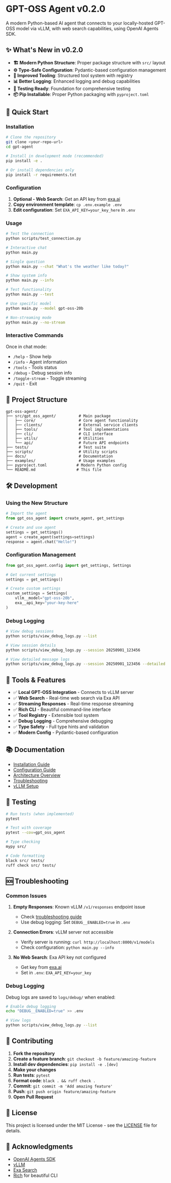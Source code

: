 # GPT-OSS Agent v0.2.0

A modern Python-based AI agent that connects to your locally-hosted GPT-OSS model via vLLM, with web search capabilities, using OpenAI Agents SDK.

## ✨ What's New in v0.2.0

- **🏗️ Modern Python Structure**: Proper package structure with `src/` layout
- **⚙️ Type-Safe Configuration**: Pydantic-based configuration management  
- **🔧 Improved Tooling**: Structured tool system with registry
- **📊 Better Logging**: Enhanced logging and debug capabilities
- **🧪 Testing Ready**: Foundation for comprehensive testing
- **📦 Pip Installable**: Proper Python packaging with `pyproject.toml`

## 🚀 Quick Start

### Installation

```bash
# Clone the repository
git clone <your-repo-url>
cd gpt-agent

# Install in development mode (recommended)
pip install -e .

# Or install dependencies only
pip install -r requirements.txt
```

### Configuration

1. **Optional - Web Search**: Get an API key from [exa.ai](https://exa.ai)
2. **Copy environment template**: `cp .env.example .env`
3. **Edit configuration**: Set `EXA_API_KEY=your_key_here` in `.env`

### Usage

```bash
# Test the connection
python scripts/test_connection.py

# Interactive chat
python main.py

# Single question
python main.py --chat "What's the weather like today?"

# Show system info
python main.py --info

# Test functionality
python main.py --test

# Use specific model
python main.py --model gpt-oss-20b

# Non-streaming mode
python main.py --no-stream
```

### Interactive Commands

Once in chat mode:
- `/help` - Show help
- `/info` - Agent information  
- `/tools` - Tools status
- `/debug` - Debug session info
- `/toggle-stream` - Toggle streaming
- `/quit` - Exit

## 📁 Project Structure

```
gpt-oss-agent/
├── src/gpt_oss_agent/          # Main package
│   ├── core/                   # Core agent functionality
│   ├── clients/                # External service clients
│   ├── tools/                  # Tool implementations
│   ├── cli/                    # CLI interface
│   ├── utils/                  # Utilities
│   └── api/                    # Future API endpoints
├── tests/                      # Test suite
├── scripts/                    # Utility scripts
├── docs/                       # Documentation
├── examples/                   # Usage examples
├── pyproject.toml             # Modern Python config
└── README.md                  # This file
```

## 🛠️ Development

### Using the New Structure

```python
# Import the agent
from gpt_oss_agent import create_agent, get_settings

# Create and use agent
settings = get_settings()
agent = create_agent(settings=settings)
response = agent.chat("Hello!")
```

### Configuration Management

```python
from gpt_oss_agent.config import get_settings, Settings

# Get current settings
settings = get_settings()

# Create custom settings
custom_settings = Settings(
    vllm__model="gpt-oss-20b",
    exa__api_key="your-key-here"
)
```

### Debug Logging

```bash
# View debug sessions
python scripts/view_debug_logs.py --list

# View session details
python scripts/view_debug_logs.py --session 20250901_123456

# View detailed message logs
python scripts/view_debug_logs.py --session 20250901_123456 --detailed 1
```

## 🔧 Tools & Features

- ✅ **Local GPT-OSS Integration** - Connects to vLLM server
- ✅ **Web Search** - Real-time web search via Exa API  
- ✅ **Streaming Responses** - Real-time response streaming
- ✅ **Rich CLI** - Beautiful command-line interface
- ✅ **Tool Registry** - Extensible tool system
- ✅ **Debug Logging** - Comprehensive debugging
- ✅ **Type Safety** - Full type hints and validation
- ✅ **Modern Config** - Pydantic-based configuration

## 📚 Documentation

- [Installation Guide](docs/installation.md)
- [Configuration Guide](docs/configuration.md)  
- [Architecture Overview](docs/architecture.md)
- [Troubleshooting](docs/troubleshooting.md)
- [vLLM Setup](docs/VLLM_GPT_OSS.md)

## 🧪 Testing

```bash
# Run tests (when implemented)
pytest

# Test with coverage
pytest --cov=gpt_oss_agent

# Type checking
mypy src/

# Code formatting
black src/ tests/
ruff check src/ tests/
```

## 🆘 Troubleshooting

### Common Issues

1. **Empty Responses**: Known vLLM `/v1/responses` endpoint issue
   - Check [troubleshooting guide](docs/troubleshooting.md)
   - Use debug logging: Set `DEBUG__ENABLED=true` in `.env`

2. **Connection Errors**: vLLM server not accessible
   - Verify server is running: `curl http://localhost:8000/v1/models`
   - Check configuration: `python main.py --info`

3. **No Web Search**: Exa API key not configured
   - Get key from [exa.ai](https://exa.ai)
   - Set in `.env`: `EXA_API_KEY=your_key`

### Debug Logging

Debug logs are saved to `logs/debug/` when enabled:

```bash
# Enable debug logging
echo "DEBUG__ENABLED=true" >> .env

# View logs
python scripts/view_debug_logs.py --list
```

## 🤝 Contributing

1. **Fork the repository**
2. **Create a feature branch**: `git checkout -b feature/amazing-feature`
3. **Install dev dependencies**: `pip install -e .[dev]`
4. **Make your changes**
5. **Run tests**: `pytest`
6. **Format code**: `black . && ruff check .`
7. **Commit**: `git commit -m 'Add amazing feature'`
8. **Push**: `git push origin feature/amazing-feature`
9. **Open Pull Request**

## 📄 License

This project is licensed under the MIT License - see the [LICENSE](LICENSE) file for details.

## 🙏 Acknowledgments

- [OpenAI Agents SDK](https://openai.github.io/openai-agents-python/)
- [vLLM](https://github.com/vllm-project/vllm) 
- [Exa Search](https://exa.ai)
- [Rich](https://rich.readthedocs.io/) for beautiful CLI